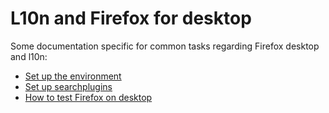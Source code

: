 # L10n and Firefox for desktop

Some documentation specific for common tasks regarding Firefox desktop and l10n:
* [Set up the environment](/config/setting_mercurial_environment.md)
* [Set up searchplugins](setup_searchplugins.md)
* [How to test Firefox on desktop](testing.md)
